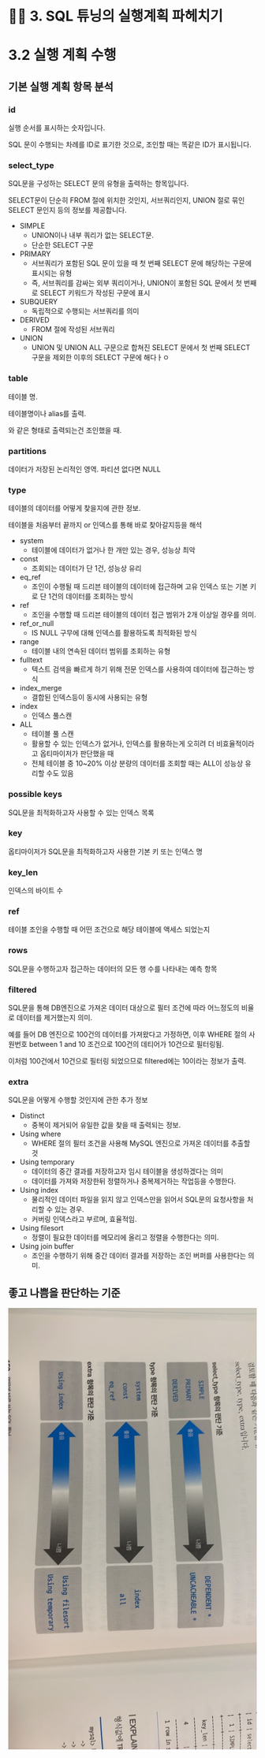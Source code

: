 # ✍🏻 3. SQL 튜닝의 실행계획 파헤치기
# 3.2 실행 계획 수행
## 기본 실행 계획 항목 분석
### id
실행 순서를 표시하는 숫자입니다.

SQL 문이 수행되는 차례를 ID로 표기한 것으로, 조인할 때는 똑같은 ID가 표시됩니다.

### select_type
SQL문을 구성하는 SELECT 문의 유형을 출력하는 항목입니다.

SELECT문이 단순히 FROM 절에 위치한 것인지, 서브쿼리인지, UNION 절로 묶인 SELECT 문인지 등의 정보를 제공합니다.

- SIMPLE
  - UNION이나 내부 쿼리가 없는 SELECT문.
  - 단순한 SELECT 구문
- PRIMARY
  - 서브쿼리가 포함된 SQL 문이 있을 때 첫 번째 SELECT 문에 해당하는 구문에 표시되는 유형
  - 즉, 서브쿼리를 감싸는 외부 쿼리이거나, UNION이 포함된 SQL 문에서 첫 번째로 SELECT 키워드가 작성된 구문에 표시
- SUBQUERY
  - 독립적으로 수행되는 서브쿼리를 의미
- DERIVED
  - FROM 절에 작성된 서브쿼리
- UNION
  - UNION 및 UNION ALL 구문으로 합쳐진 SELECT 문에서 첫 번째 SELECT 구문을 제외한 이후의 SELECT 구문에 해다ㅏㅇ

### table
테이블 명.

테이블명이나 alias를 출력.

<derived2> 와 같은 형태로 출력되는건 조인했을 때.

### partitions
데이터가 저장된 논리적인 영역. 파티션 없다면 NULL

### type
테이블의 데이터를 어떻게 찾을지에 관한 정보. 

테이블을 처음부터 끝까지 or 인덱스를 통해 바로 찾아갈지등을 해석

- system
  - 테이블에 데이터가 없거나 한 개만 있는 경우, 성능상 최악
- const
  - 조회되는 데이터가 단 1건, 성능상 유리
- eq_ref
  - 조인이 수행될 때 드리븐 테이블의 데이터에 접근하며 고유 인덱스 또는 기본 키로 단 1건의 데이터를 조회하는 방식
- ref
  - 조인을 수행할 때 드리븐 테이블의 데이터 접근 범위가 2개 이상일 경우를 의미.
- ref_or_null
  - IS NULL 구무에 대해 인덱스를 활용하도록 최적화된 방식
- range
  - 테이블 내의 연속된 데이터 범위를 조회하는 유형
- fulltext
  - 텍스트 검색을 빠르게 하기 위해 전문 인덱스를 사용하여 데이터에 접근하는 방식
- index_merge
  - 결합된 인덱스등이 동시에 사용되는 유형
- index
  - 인덱스 풀스캔
- ALL
  - 테이블 풀 스캔
  - 활용할 수 있는 인덱스가 없거나, 인덱스를 활용하는게 오히려 더 비효율적이라고 옵티마이저가 판단했을 때
  - 전체 테이블 중 10~20% 이상 분량의 데이터를 조회할 때는 ALL이 성능상 유리할 수도 있음

### possible keys
SQL문을 최적화하고자 사용할 수 있는 인덱스 목록

### key
옵티마이저가 SQL문을 최적화하고자 사용한 기본 키 또는 인덱스 명

### key_len
인덱스의 바이트 수

### ref
테이블 조인을 수행할 때 어떤 조건으로 해당 테이블에 액세스 되었는지

### rows
SQL문을 수행하고자 접근하는 데이터의 모든 행 수를 나타내는 예측 항목

### filtered
SQL문을 통해 DB엔진으로 가져온 데이터 대상으로 필터 조건에 따라 어느정도의 비율로 데이터를 제거했는지 의미.

예를 들어 DB 엔진으로 100건의 데이터를 가져왔다고 가정하면, 이후 WHERE 절의 사원번호 between 1 and 10 조건으로 100건의 데티어가 10건으로 필터링됨.

이처럼 100건에서 10건으로 필터링 되었으므로 filtered에는 10이라는 정보가 출력.

### extra
SQL문을 어떻게 수행할 것인지에 관한 추가 정보

- Distinct
  - 중복이 제거되어 유일한 값을 찾을 때 출력되는 정보.
- Using where
  - WHERE 절의 필터 조건을 사용해 MySQL 엔진으로 가져온 데이터를 추출할 것
- Using temporary
  - 데이터의 중간 결과를 저장하고자 임시 테이블을 생성하겠다는 의미
  - 데이터를 가져와 저장한뒤 정렬하거나 중복제거하는 작업등을 수행한다.
- Using index
  - 물리적인 데이터 파일을 읽지 않고 인덱스만을 읽어서 SQL문의 요청사항을 처리할 수 있는 경우.
  - 커버링 인덱스라고 부르며, 효율적임.
- Using filesort
  - 정렬이 필요한 데이터를 메모리에 올리고 정렬을 수행한다는 의미.
- Using join buffer
  - 조인을 수행하기 위해 중간 데이터 결과를 저장하는 조인 버퍼를 사용한다는 의미.

## 좋고 나쁨을 판단하는 기준
![img.png](images/img.png)
